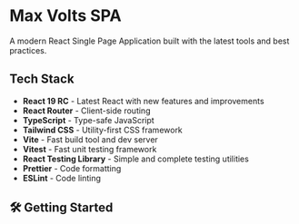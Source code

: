 # Max Volts SPA

A modern React Single Page Application built with the latest tools and best practices.

## Tech Stack

- **React 19 RC** - Latest React with new features and improvements
- **React Router** - Client-side routing
- **TypeScript** - Type-safe JavaScript
- **Tailwind CSS** - Utility-first CSS framework
- **Vite** - Fast build tool and dev server
- **Vitest** - Fast unit testing framework
- **React Testing Library** - Simple and complete testing utilities
- **Prettier** - Code formatting
- **ESLint** - Code linting

## 🛠️ Getting Started

